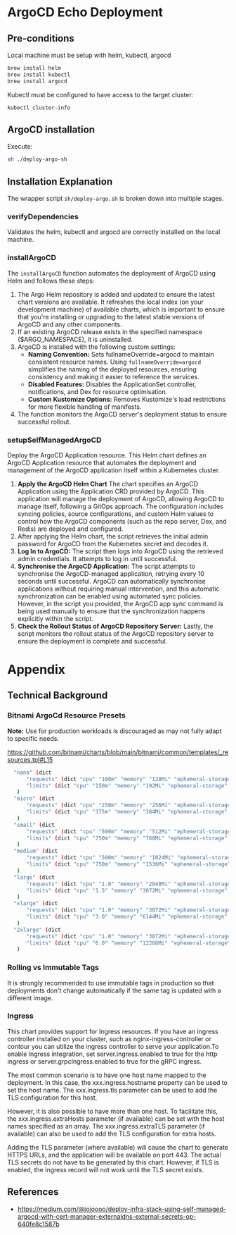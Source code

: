 # ArgoCD Echo Deployment

## Pre-conditions

Local machine must be setup with helm, kubectl, argocd

```bash
brew install helm
brew install kubectl
brew install argocd
```

Kubectl must be configured to have access to the target cluster:

```bash
kubectl cluster-info
```

## ArgoCD installation

Execute:

```bash
sh ./deploy-argo-sh
```

## Installation Explanation

The wrapper script `sh/deploy-argo.sh` is broken down into multiple stages.

### verifyDependencies

Validates the helm, kubectl and argocd are correctly installed on the local machine.

### installArgoCD

The `installArgoCD` function automates the deployment of ArgoCD using Helm and follows these steps:

1. The Argo Helm repository is added and updated to ensure the latest chart versions are available. It refreshes the
   local index (on your development machine) of available charts, which is important to ensure that you're installing or
   upgrading to the latest
   stable versions of ArgoCD and any other components.
2. If an existing ArgoCD release exists in the specified namespace ($ARGO_NAMESPACE), it is uninstalled.
3. ArgoCD is installed with the following custom settings:
    * **Naming Convention:** Sets fullnameOverride=argocd to maintain consistent resource names. Using
      `fullnameOverride=argocd` simplifies the naming of the deployed resources, ensuring consistency and making it
      easier to reference the services.
    * **Disabled Features:** Disables the ApplicationSet controller, notifications, and Dex for resource optimisation.
    * **Custom Kustomize Options:** Removes Kustomize's load restrictions for more flexible handling of manifests.
4. The function monitors the ArgoCD server's deployment status to ensure successful rollout.

### setupSelfManagedArgoCD

Deploy the ArgoCD Application resource. This Helm chart defines an ArgoCD Application resource that automates the
deployment and management of the ArgoCD application itself within a Kubernetes cluster.

1. **Apply the ArgoCD Helm Chart** The chart specifies an ArgoCD Application using the Application CRD provided by
   ArgoCD. This application will manage the deployment of ArgoCD, allowing ArgoCD to manage itself, following a GitOps
   approach. The configuration includes syncing policies, source configurations, and custom Helm values to control how
   the ArgoCD components (such as the repo server, Dex, and Redis) are deployed and configured.
2. After applying the Helm chart, the script retrieves the initial admin password for ArgoCD from the Kubernetes secret
   and decodes it.
3. **Log In to ArgoCD:** The script then logs into ArgoCD using the retrieved admin credentials. It attempts to log in
   until successful.
4. **Synchronise the ArgoCD Application:** The script attempts to synchronise the ArgoCD-managed application, retrying
   every 10 seconds until successful. ArgoCD can automatically synchronise applications without requiring manual
   intervention, and this automatic synchronization can be enabled using automated sync policies. However, in the script
   you provided, the ArgoCD app sync command is being used manually to ensure that the synchronization happens
   explicitly within the script.
5. **Check the Rollout Status of ArgoCD Repository Server:** Lastly, the script monitors the rollout status of the
   ArgoCD repository server to ensure the deployment is complete and successful.

###                      

# Appendix

## Technical Background

### Bitnami ArgoCd Resource Presets

**Note:** Use for production workloads is discouraged as may not fully adapt to specific needs.

https://github.com/bitnami/charts/blob/main/bitnami/common/templates/_resources.tpl#L15

```bash
  "nano" (dict 
      "requests" (dict "cpu" "100m" "memory" "128Mi" "ephemeral-storage" "50Mi")
      "limits" (dict "cpu" "150m" "memory" "192Mi" "ephemeral-storage" "2Gi")
   )
  "micro" (dict 
      "requests" (dict "cpu" "250m" "memory" "256Mi" "ephemeral-storage" "50Mi")
      "limits" (dict "cpu" "375m" "memory" "384Mi" "ephemeral-storage" "2Gi")
   )
  "small" (dict 
      "requests" (dict "cpu" "500m" "memory" "512Mi" "ephemeral-storage" "50Mi")
      "limits" (dict "cpu" "750m" "memory" "768Mi" "ephemeral-storage" "2Gi")
   )
  "medium" (dict 
      "requests" (dict "cpu" "500m" "memory" "1024Mi" "ephemeral-storage" "50Mi")
      "limits" (dict "cpu" "750m" "memory" "1536Mi" "ephemeral-storage" "2Gi")
   )
  "large" (dict 
      "requests" (dict "cpu" "1.0" "memory" "2048Mi" "ephemeral-storage" "50Mi")
      "limits" (dict "cpu" "1.5" "memory" "3072Mi" "ephemeral-storage" "2Gi")
   )
  "xlarge" (dict 
      "requests" (dict "cpu" "1.0" "memory" "3072Mi" "ephemeral-storage" "50Mi")
      "limits" (dict "cpu" "3.0" "memory" "6144Mi" "ephemeral-storage" "2Gi")
   )
  "2xlarge" (dict 
      "requests" (dict "cpu" "1.0" "memory" "3072Mi" "ephemeral-storage" "50Mi")
      "limits" (dict "cpu" "6.0" "memory" "12288Mi" "ephemeral-storage" "2Gi")
   )
```

### Rolling vs Immutable Tags

It is strongly recommended to use immutable tags in production so that deployments don't change automatically if the
same tag is updated with a different image.

### Ingress

This chart provides support for Ingress resources. If you have an ingress controller installed on your cluster, such as
nginx-ingress-controller or contour you can utilize the ingress controller to serve your application.To enable Ingress
integration, set server.ingress.enabled to true for the http ingress or server.grpcIngress.enabled to true for the gRPC
ingress.

The most common scenario is to have one host name mapped to the deployment. In this case, the xxx.ingress.hostname
property can be used to set the host name. The xxx.ingress.tls parameter can be used to add the TLS configuration for
this host.

However, it is also possible to have more than one host. To facilitate this, the xxx.ingress.extraHosts parameter (if
available) can be set with the host names specified as an array. The xxx.ingress.extraTLS parameter (if available) can
also be used to add the TLS configuration for extra hosts.

Adding the TLS parameter (where available) will cause the chart to generate HTTPS URLs, and the application will be
available on port 443. The actual TLS secrets do not have to be generated by this chart. However, if TLS is enabled, the
Ingress record will not work until the TLS secret exists.

## References

* https://medium.com/@jojoooo/deploy-infra-stack-using-self-managed-argocd-with-cert-manager-externaldns-external-secrets-op-640fe8c1587b